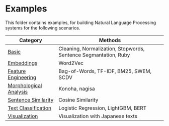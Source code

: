 # Examples

This folder contains examples, for building Natural Language Processing systems for the following scenarios.

|Category|Methods|
|---| --- |
|[Basic](basic)|Cleaning, Normalization, Stopwords, Sentence Segmantation, Ruby|
|[Embeddings](embeddings)|Word2Vec|
|[Feature Engineering](feature_engineering)|Bag-of-Words, TF-IDF, BM25, SWEM, SCDV|
|[Morphological Analysis](morphological_analysis)|Konoha, nagisa|
|[Sentence Similarity](sentence_similarity)|Cosine Similarity|
|[Text Classification](text_classification)|Logistic Regression, LightGBM, BERT|
|[Visualization](visualization)|Visualization with Japanese texts|
